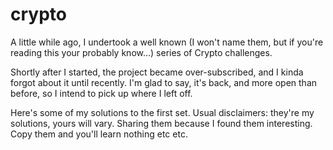 # crypto

A little while ago, I undertook a well known (I won't name them, but if you're reading this your probably know...) series of Crypto challenges.

Shortly after I started, the project became over-subscribed, and I kinda forgot about it until recently. I'm glad to say, it's back, and more open than before, so I intend to pick up where I left off. 

Here's some of my solutions to the first set. Usual disclaimers: they're my solutions, yours will vary. Sharing them because I found them interesting. Copy them and you'll learn nothing etc etc.
